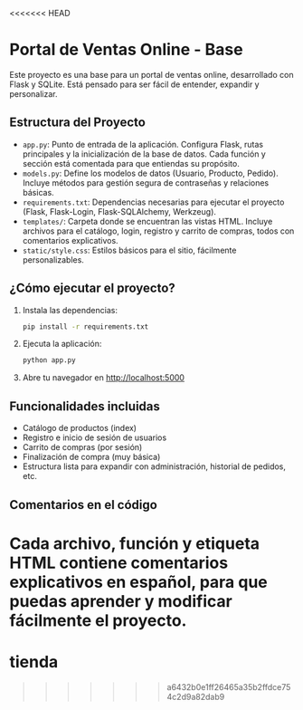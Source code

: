 <<<<<<< HEAD
# Portal de Ventas Online - Base

Este proyecto es una base para un portal de ventas online, desarrollado con Flask y SQLite. Está pensado para ser fácil de entender, expandir y personalizar.

## Estructura del Proyecto
- `app.py`: Punto de entrada de la aplicación. Configura Flask, rutas principales y la inicialización de la base de datos. Cada función y sección está comentada para que entiendas su propósito.
- `models.py`: Define los modelos de datos (Usuario, Producto, Pedido). Incluye métodos para gestión segura de contraseñas y relaciones básicas.
- `requirements.txt`: Dependencias necesarias para ejecutar el proyecto (Flask, Flask-Login, Flask-SQLAlchemy, Werkzeug).
- `templates/`: Carpeta donde se encuentran las vistas HTML. Incluye archivos para el catálogo, login, registro y carrito de compras, todos con comentarios explicativos.
- `static/style.css`: Estilos básicos para el sitio, fácilmente personalizables.

## ¿Cómo ejecutar el proyecto?
1. Instala las dependencias:
   ```bash
   pip install -r requirements.txt
   ```
2. Ejecuta la aplicación:
   ```bash
   python app.py
   ```
3. Abre tu navegador en [http://localhost:5000](http://localhost:5000)

## Funcionalidades incluidas
- Catálogo de productos (index)
- Registro e inicio de sesión de usuarios
- Carrito de compras (por sesión)
- Finalización de compra (muy básica)
- Estructura lista para expandir con administración, historial de pedidos, etc.

## Comentarios en el código
Cada archivo, función y etiqueta HTML contiene comentarios explicativos en español, para que puedas aprender y modificar fácilmente el proyecto.
=======
# tienda
>>>>>>> a6432b0e1ff26465a35b2ffdce754c2d9a82dab9
